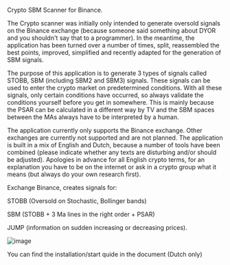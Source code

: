 Crypto SBM Scanner for Binance.

The Crypto scanner was initially only intended to generate oversold signals on the Binance exchange (because someone said something about DYOR and you shouldn't say that to a programmer). In the meantime, the application has been turned over a number of times, split, reassembled the best points, improved, simplified and recently adapted for the generation of SBM signals.

The purpose of this application is to generate 3 types of signals called STOBB, SBM (including SBM2 and SBM3) signals. These signals can be used to enter the crypto market on predetermined conditions. With all these signals, only certain conditions have occurred, so always validate the conditions yourself before you get in somewhere. This is mainly because the PSAR can be calculated in a different way by TV and the SBM spaces between the MAs always have to be interpreted by a human.

The application currently only supports the Binance exchange. Other exchanges are currently not supported and are not planned. The application is built in a mix of English and Dutch, because a number of tools have been combined (please indicate whether any texts are disturbing and/or should be adjusted). Apologies in advance for all English crypto terms, for an explanation you have to be on the internet or ask in a crypto group what it means (but always do your own research first).


Exchange Binance, creates signals for:

STOBB (Oversold on Stochastic, Bollinger bands)

SBM (STOBB + 3 Ma lines in the right order + PSAR)

JUMP (information on sudden increasing or decreasing prices).

![image](https://user-images.githubusercontent.com/125691344/219961181-4c9e3ff0-5421-4aa2-972b-dd9fb848b7be.png)


You can find the installation/start quide in the document (Dutch only)
